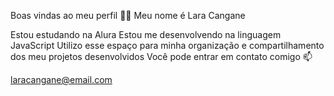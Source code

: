 Boas vindas ao meu perfil 💛💛
Meu nome é Lara Cangane

Estou estudando na Alura
Estou me desenvolvendo na linguagem JavaScript
Utilizo esse espaço para minha organização e compartilhamento dos meu projetos desenvolvidos
Você pode entrar em contato comigo 📫

laracangane@email.com
